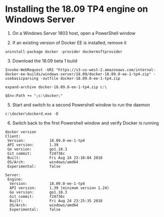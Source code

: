 # Installing the 18.09 TP4 engine on Windows Server

1. On a Windows Server 1803 host, open a PowerShell window

2. If an existing version of Docker EE is installed, remove it

`uninstall-package docker -provider dockermsftprovider`

3. Download the 18.09 beta 1 build

`Invoke-WebRequest -URI "https://s3-us-west-2.amazonaws.com/internal-docker-ee-builds/windows-server/18.09/docker-18.09.0-ee-1-tp4.zip" -usebasicparsing -outfile docker-18.09.0-ee-1-tp4.zip`

`expand-archive docker-18.09.0-ee-1-tp4.zip c:\`

`$Env:Path += ";c:\docker;"`

5. Start and switch to a second Powershell window to run the daemon

`c:\docker\dockerd.exe -D`

6. Switch back to the first Powershell window and verify Docker is running

```
docker version
Client:
 Version:           18.09.0-ee-1-tp4
 API version:       1.39
 Go version:        go1.10.3
 Git commit:        f24736c
 Built:             Fri Aug 24 23:10:04 2018
 OS/Arch:           windows/amd64
 Experimental:      false

Server:
 Engine:
  Version:          18.09.0-ee-1-tp4
  API version:      1.39 (minimum version 1.24)
  Go version:       go1.10.3
  Git commit:       f24736c
  Built:            Fri Aug 24 23:25:35 2018
  OS/Arch:          windows/amd64
  Experimental:     false
  ```
